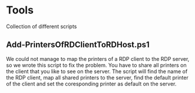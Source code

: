 # Tools
Collection of different scripts

## Add-PrintersOfRDClientToRDHost.ps1
We could not manage to map the printers of a RDP client to the RDP server, so we wrote this script to fix the problem. You have to share all printers on the client that you like to see on the server. The script will find the name of the RDP client, map all shared printers to the server, find the default printer of the client and set the coresponding printer as default on the server. 
